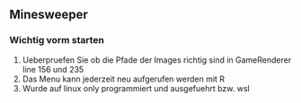 ## Minesweeper

### Wichtig vorm starten
1. Ueberpruefen Sie ob die Pfade der Images richtig sind in GameRenderer line 156 und 235 
2. Das Menu kann jederzeit neu aufgerufen werden mit R
3. Wurde auf linux only programmiert und ausgefuehrt bzw. wsl 

